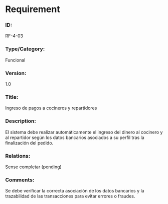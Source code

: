 # Requirement
### ID: 
RF-4-03
### Type/Category: 
Funcional 
### Version: 
1.0
### Title: 
Ingreso de pagos a cocineros y repartidores
### Description:
El sistema debe realizar automáticamente el ingreso del dinero al cocinero y al repartidor según los datos bancarios asociados a su perfil tras la finalización del pedido.
### Relations: 
Sense completar (pending)
### Comments:
Se debe verificar la correcta asociación de los datos bancarios y la trazabilidad de las transacciones para evitar errores o fraudes.

